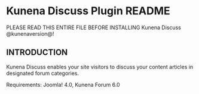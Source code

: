 # Kunena Discuss Plugin README

PLEASE READ THIS ENTIRE FILE BEFORE INSTALLING Kunena Discuss @kunenaversion@!

## INTRODUCTION

Kunena Discuss enables your site visitors to discuss your content articles in designated forum categories.

Requirements: Joomla! 4.0, Kunena Forum 6.0


